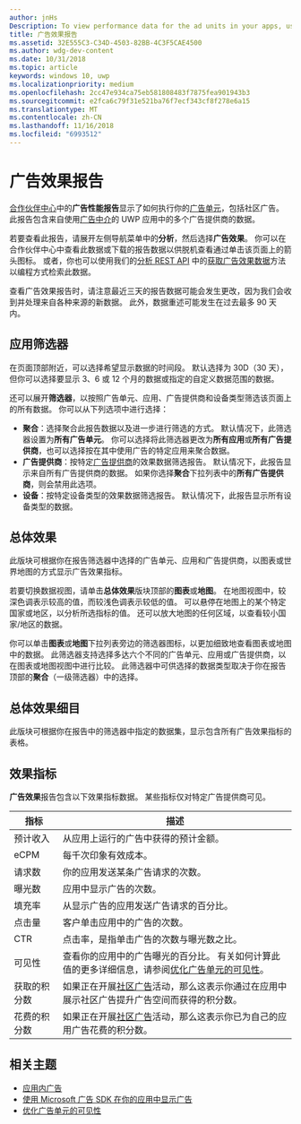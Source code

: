 ```yaml
---
author: jnHs
Description: To view performance data for the ad units in your apps, use the advertising performance report in Partner Center.
title: 广告效果报告
ms.assetid: 32E555C3-C34D-4503-82BB-4C3F5CAE4500
ms.author: wdg-dev-content
ms.date: 10/31/2018
ms.topic: article
keywords: windows 10, uwp
ms.localizationpriority: medium
ms.openlocfilehash: 2cc47e934ca75eb581808483f7875fea901943b3
ms.sourcegitcommit: e2fca6c79f31e521ba76f7ecf343cf8f278e6a15
ms.translationtype: MT
ms.contentlocale: zh-CN
ms.lasthandoff: 11/16/2018
ms.locfileid: "6993512"
---
```

# <a name="advertising-performance-report"></a>广告效果报告


[合作伙伴中心](https://partner.microsoft.com/dashboard)中的**广告性能报告**显示了如何执行你的[广告单元](in-app-ads.md)，包括社区广告。 此报告包含来自使用[广告中介](in-app-ads.md#mediation)的 UWP 应用中的多个广告提供商的数据。

若要查看此报告，请展开左侧导航菜单中的**分析**，然后选择**广告效果**。 你可以在合作伙伴中心中查看此数据或下载的报告数据以供脱机查看通过单击该页面上的箭头图标。 或者，你也可以使用我们的[分析 REST API](../monetize/access-analytics-data-using-windows-store-services.md) 中的[获取广告效果数据](../monetize/get-ad-performance-data.md)方法以编程方式检索此数据。

查看广告效果报告时，请注意最近三天的报告数据可能会发生更改，因为我们会收到并处理来自各种来源的新数据。 此外，数据重述可能发生在过去最多 90 天内。

## <a name="apply-filters"></a>应用筛选器

在页面顶部附近，可以选择希望显示数据的时间段。 默认选择为 30D（30 天），但你可以选择要显示 3、6 或 12 个月的数据或指定的自定义数据范围的数据。

还可以展开**筛选器**，以按照广告单元、应用、广告提供商和设备类型筛选该页面上的所有数据。 你可以从下列选项中进行选择：

* **聚合**：选择聚合此报告数据以及进一步进行筛选的方式。 默认情况下，此筛选器设置为**所有广告单元**。 你可以选择将此筛选器更改为**所有应用**或**所有广告提供商**，也可以选择按在其中使用广告的特定应用来聚合数据。
* **广告提供商**：按特定[广告提供商](in-app-ads.md#paid-networks)的效果数据筛选报告。 默认情况下，此报告显示来自所有广告提供商的数据。 如果你选择**聚合**下拉列表中的**所有广告提供商**，则会禁用此选项。
* **设备**：按特定设备类型的效果数据筛选报告。 默认情况下，此报告显示所有设备类型的数据。

## <a name="overall-performance"></a>总体效果

此版块可根据你在报告筛选器中选择的广告单元、应用和广告提供商，以图表或世界地图的方式显示广告效果指标。

若要切换数据视图，请单击**总体效果**版块顶部的**图表**或**地图**。 在地图视图中，较深色调表示较高的值，而较浅色调表示较低的值。 可以悬停在地图上的某个特定国家或地区，以分析所选指标的值。 还可以放大地图的任何区域，以查看较小国家/地区的数据。

你可以单击**图表**或**地图**下拉列表旁边的筛选器图标，以更加细致地查看图表或地图中的数据。 此筛选器支持选择多达六个不同的广告单元、应用或广告提供商，以在图表或地图视图中进行比较。 此筛选器中可供选择的数据类型取决于你在报告顶部的**聚合**（一级筛选器）中的选择。


## <a name="overall-performance-breakdown"></a>总体效果细目

此版块可根据你在报告中的筛选器中指定的数据集，显示包含所有广告效果指标的表格。

## <a name="performance-metrics"></a>效果指标

**广告效果**报告包含以下效果指标数据。 某些指标仅对特定广告提供商可见。

|  指标  |  描述  |
|----------|---------------|
| 预计收入  |  从应用上运行的广告中获得的预计金额。 |
| eCPM  |  每千次印象有效成本。 |
| 请求数  | 你的应用发送某条广告请求的次数。  |
| 曝光数  | 应用中显示广告的次数。  |
| 填充率  | 从显示广告的应用发送广告请求的百分比。  |
| 点击量  |  客户单击应用中的广告的次数。 |
| CTR  |  点击率，是指单击广告的次数与曝光数之比。 |
| 可见性 | 查看你的应用中的广告曝光的百分比。 有关如何计算此值的更多详细信息，请参阅[优化广告单元的可见性](../monetize/optimize-ad-unit-viewability.md)。 |
| 获取的积分数  | 如果正在开展[社区广告](https://docs.microsoft.com/windows/uwp/publish/about-community-ads)活动，那么这表示你通过在应用中展示社区广告提升广告空间而获得的积分数。  |
| 花费的积分数  | 如果正在开展[社区广告](https://docs.microsoft.com/windows/uwp/publish/about-community-ads)活动，那么这表示你已为自己的应用广告花费的积分数。  |

## <a name="related-topics"></a>相关主题

* [应用内广告](in-app-ads.md)
* [使用 Microsoft 广告 SDK 在你的应用中显示广告](../monetize/display-ads-in-your-app.md)
* [优化广告单元的可见性](../monetize/optimize-ad-unit-viewability.md)


 

